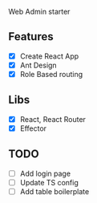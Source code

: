 Web Admin starter

## Features

- [x] Create React App
- [x] Ant Design
- [x] Role Based routing

## Libs

- [x] React, React Router
- [x] Effector

## TODO

- [ ] Add login page
- [ ] Update TS config
- [ ] Add table boilerplate
